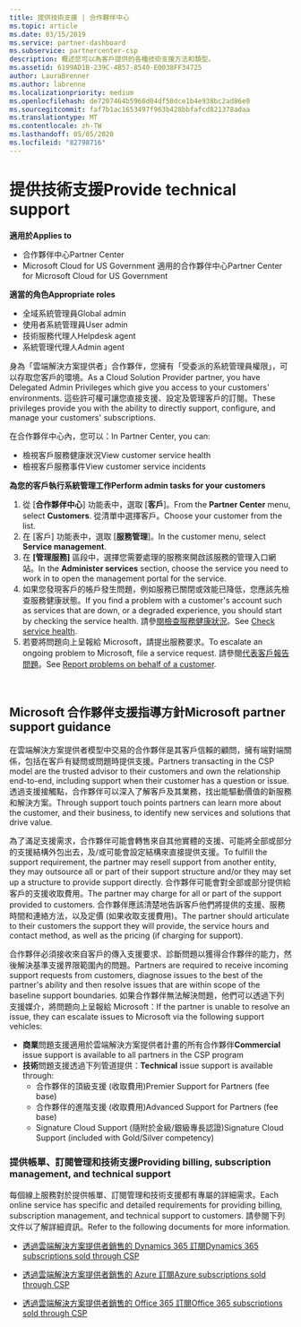 ```yaml
---
title: 提供技術支援 | 合作夥伴中心
ms.topic: article
ms.date: 03/15/2019
ms.service: partner-dashboard
ms.subservice: partnercenter-csp
description: 概述您可以為客戶提供的各種技術支援方法和類型。
ms.assetid: 6199AD1B-239C-4B57-8540-E0038FF34725
author: LauraBrenner
ms.author: labrenne
ms.localizationpriority: medium
ms.openlocfilehash: de7207464b5960d04df50dce1b4e938bc2ad86e0
ms.sourcegitcommit: faf7b1ac1653497f963b428bbfafcd821378adaa
ms.translationtype: MT
ms.contentlocale: zh-TW
ms.lasthandoff: 05/05/2020
ms.locfileid: "82798716"
---
```

# <a name="provide-technical-support"></a><span data-ttu-id="1f5f9-103">提供技術支援</span><span class="sxs-lookup"><span data-stu-id="1f5f9-103">Provide technical support</span></span>

<span data-ttu-id="1f5f9-104">**適用於**</span><span class="sxs-lookup"><span data-stu-id="1f5f9-104">**Applies to**</span></span>

-  <span data-ttu-id="1f5f9-105">合作夥伴中心</span><span class="sxs-lookup"><span data-stu-id="1f5f9-105">Partner Center</span></span>
-  <span data-ttu-id="1f5f9-106">Microsoft Cloud for US Government 適用的合作夥伴中心</span><span class="sxs-lookup"><span data-stu-id="1f5f9-106">Partner Center for Microsoft Cloud for US Government</span></span>

<span data-ttu-id="1f5f9-107">**適當的角色**</span><span class="sxs-lookup"><span data-stu-id="1f5f9-107">**Appropriate roles**</span></span>
-   <span data-ttu-id="1f5f9-108">全域系統管理員</span><span class="sxs-lookup"><span data-stu-id="1f5f9-108">Global admin</span></span>
-   <span data-ttu-id="1f5f9-109">使用者系統管理員</span><span class="sxs-lookup"><span data-stu-id="1f5f9-109">User admin</span></span>
-   <span data-ttu-id="1f5f9-110">技術服務代理人</span><span class="sxs-lookup"><span data-stu-id="1f5f9-110">Helpdesk agent</span></span>
-   <span data-ttu-id="1f5f9-111">系統管理代理人</span><span class="sxs-lookup"><span data-stu-id="1f5f9-111">Admin agent</span></span>

<span data-ttu-id="1f5f9-112">身為「雲端解決方案提供者」合作夥伴，您擁有「受委派的系統管理員權限」，可以存取您客戶的環境。</span><span class="sxs-lookup"><span data-stu-id="1f5f9-112">As a Cloud Solution Provider partner, you have Delegated Admin Privileges which give you access to your customers' environments.</span></span> <span data-ttu-id="1f5f9-113">這些許可權可讓您直接支援、設定及管理客戶的訂閱。</span><span class="sxs-lookup"><span data-stu-id="1f5f9-113">These privileges provide you with the ability to directly support, configure, and manage your customers' subscriptions.</span></span>

<span data-ttu-id="1f5f9-114">在合作夥伴中心內，您可以：</span><span class="sxs-lookup"><span data-stu-id="1f5f9-114">In Partner Center, you can:</span></span>

-   <span data-ttu-id="1f5f9-115">檢視客戶服務健康狀況</span><span class="sxs-lookup"><span data-stu-id="1f5f9-115">View customer service health</span></span>
-   <span data-ttu-id="1f5f9-116">檢視客戶服務事件</span><span class="sxs-lookup"><span data-stu-id="1f5f9-116">View customer service incidents</span></span>

<span data-ttu-id="1f5f9-117">**為您的客戶執行系統管理工作**</span><span class="sxs-lookup"><span data-stu-id="1f5f9-117">**Perform admin tasks for your customers**</span></span>

1.  <span data-ttu-id="1f5f9-118">從 [**合作夥伴中心**] 功能表中，選取 [**客戶**]。</span><span class="sxs-lookup"><span data-stu-id="1f5f9-118">From the **Partner Center** menu, select **Customers**.</span></span> <span data-ttu-id="1f5f9-119">從清單中選擇客戶。</span><span class="sxs-lookup"><span data-stu-id="1f5f9-119">Choose your customer from the list.</span></span>
2.  <span data-ttu-id="1f5f9-120">在 [客戶] 功能表中，選取 [**服務管理**]。</span><span class="sxs-lookup"><span data-stu-id="1f5f9-120">In the customer menu, select **Service management**.</span></span>
3.  <span data-ttu-id="1f5f9-121">在 **\[管理服務\]** 區段中，選擇您需要處理的服務來開啟該服務的管理入口網站。</span><span class="sxs-lookup"><span data-stu-id="1f5f9-121">In the **Administer services** section, choose the service you need to work in to open the management portal for the service.</span></span>
4.  <span data-ttu-id="1f5f9-122">如果您發現客戶的帳戶發生問題，例如服務已關閉或效能已降低，您應該先檢查服務健康狀態。</span><span class="sxs-lookup"><span data-stu-id="1f5f9-122">If you find a problem with a customer's account such as services that are down, or a degraded experience, you should start by checking the service health.</span></span> <span data-ttu-id="1f5f9-123">請參[閱檢查服務健康狀況](check-service-health.md)。</span><span class="sxs-lookup"><span data-stu-id="1f5f9-123">See [Check service health](check-service-health.md).</span></span>
5.  <span data-ttu-id="1f5f9-124">若要將問題向上呈報給 Microsoft，請提出服務要求。</span><span class="sxs-lookup"><span data-stu-id="1f5f9-124">To escalate an ongoing problem to Microsoft, file a service request.</span></span> <span data-ttu-id="1f5f9-125">請參閱[代表客戶報告問題](report-problems-on-behalf-of-a-customer.md)。</span><span class="sxs-lookup"><span data-stu-id="1f5f9-125">See [Report problems on behalf of a customer](report-problems-on-behalf-of-a-customer.md).</span></span>

 
## <a name="microsoft-partner-support-guidance"></a><span data-ttu-id="1f5f9-126">Microsoft 合作夥伴支援指導方針</span><span class="sxs-lookup"><span data-stu-id="1f5f9-126">Microsoft partner support guidance</span></span>

<span data-ttu-id="1f5f9-127">在雲端解決方案提供者模型中交易的合作夥伴是其客戶信賴的顧問，擁有端對端關係，包括在客戶有疑問或問題時提供支援。</span><span class="sxs-lookup"><span data-stu-id="1f5f9-127">Partners transacting in the CSP model are the trusted advisor to their customers and own the relationship end-to-end, including support when their customer has a question or issue.</span></span> <span data-ttu-id="1f5f9-128">透過支援接觸點，合作夥伴可以深入了解客戶及其業務，找出能驅動價值的新服務和解決方案。</span><span class="sxs-lookup"><span data-stu-id="1f5f9-128">Through support touch points partners can learn more about the customer, and their business, to identify new services and solutions that drive value.</span></span>

<span data-ttu-id="1f5f9-129">為了滿足支援需求，合作夥伴可能會轉售來自其他實體的支援、可能將全部或部分的支援結構外包出去，及/或可能會設定結構來直接提供支援。</span><span class="sxs-lookup"><span data-stu-id="1f5f9-129">To fulfill the support requirement, the partner may resell support from another entity, they may outsource all or part of their support structure and/or they may set up a structure to provide support directly.</span></span>  <span data-ttu-id="1f5f9-130">合作夥伴可能會對全部或部分提供給客戶的支援收取費用。</span><span class="sxs-lookup"><span data-stu-id="1f5f9-130">The partner may charge for all or part of the support provided to customers.</span></span> <span data-ttu-id="1f5f9-131">合作夥伴應該清楚地告訴客戶他們將提供的支援、服務時間和連絡方法，以及定價 (如果收取支援費用)。</span><span class="sxs-lookup"><span data-stu-id="1f5f9-131">The partner should articulate to their customers the support they will provide, the service hours and contact method, as well as the pricing (if charging for support).</span></span> 

<span data-ttu-id="1f5f9-132">合作夥伴必須接收來自客戶的傳入支援要求、診斷問題以獲得合作夥伴的能力，然後解決基準支援界限範圍內的問題。</span><span class="sxs-lookup"><span data-stu-id="1f5f9-132">Partners are required to receive incoming support requests from customers, diagnose issues to the best of the partner's ability and then resolve issues that are within scope of the baseline support boundaries.</span></span> <span data-ttu-id="1f5f9-133">如果合作夥伴無法解決問題，他們可以透過下列支援媒介，將問題向上呈報給 Microsoft：</span><span class="sxs-lookup"><span data-stu-id="1f5f9-133">If the partner is unable to resolve an issue, they can escalate issues to Microsoft via the following support vehicles:</span></span>

- <span data-ttu-id="1f5f9-134">**商業**問題支援適用於雲端解決方案提供者計畫的所有合作夥伴</span><span class="sxs-lookup"><span data-stu-id="1f5f9-134">**Commercial** issue support is available to all partners in the CSP program</span></span>
-   <span data-ttu-id="1f5f9-135">**技術**問題支援透過下列管道提供：</span><span class="sxs-lookup"><span data-stu-id="1f5f9-135">**Technical** issue support is available through:</span></span>
    -   <span data-ttu-id="1f5f9-136">合作夥伴的頂級支援 (收取費用)</span><span class="sxs-lookup"><span data-stu-id="1f5f9-136">Premier Support for Partners (fee base)</span></span>
    -   <span data-ttu-id="1f5f9-137">合作夥伴的進階支援 (收取費用)</span><span class="sxs-lookup"><span data-stu-id="1f5f9-137">Advanced Support for Partners (fee base)</span></span>
    -   <span data-ttu-id="1f5f9-138">Signature Cloud Support (隨附於金級/銀級專長認證)</span><span class="sxs-lookup"><span data-stu-id="1f5f9-138">Signature Cloud Support (included with Gold/Silver competency)</span></span>

### <a name="providing-billing-subscription-management-and-technical-support"></a><span data-ttu-id="1f5f9-139">提供帳單、訂閱管理和技術支援</span><span class="sxs-lookup"><span data-stu-id="1f5f9-139">Providing billing, subscription management, and technical support</span></span> 

<span data-ttu-id="1f5f9-140">每個線上服務對於提供帳單、訂閱管理和技術支援都有專屬的詳細需求。</span><span class="sxs-lookup"><span data-stu-id="1f5f9-140">Each online service has specific and detailed requirements for providing billing, subscription management, and technical support to customers.</span></span> <span data-ttu-id="1f5f9-141">請參閱下列文件以了解詳細資訊。</span><span class="sxs-lookup"><span data-stu-id="1f5f9-141">Refer to the following documents for more information.</span></span>

-   [<span data-ttu-id="1f5f9-142">透過雲端解決方案提供者銷售的 Dynamics 365 訂閱</span><span class="sxs-lookup"><span data-stu-id="1f5f9-142">Dynamics 365 subscriptions sold through CSP</span></span>](https://www.microsoftpartnercommunity.com/t5/CSP/Microsoft-Partner-Support-Guidance/m-p/5262#M30)

-   [<span data-ttu-id="1f5f9-143">透過雲端解決方案提供者銷售的 Azure 訂閱</span><span class="sxs-lookup"><span data-stu-id="1f5f9-143">Azure subscriptions sold through CSP</span></span>](https://www.microsoftpartnercommunity.com/t5/CSP/Microsoft-Partner-Support-Guidance/m-p/5263#M31)

-   [<span data-ttu-id="1f5f9-144">透過雲端解決方案提供者銷售的 Office 365 訂閱</span><span class="sxs-lookup"><span data-stu-id="1f5f9-144">Office 365 subscriptions sold through CSP</span></span>](https://www.microsoftpartnercommunity.com/t5/CSP/Microsoft-Partner-Support-Guidance/m-p/5264#M32)
 



